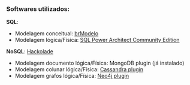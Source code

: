 ### Softwares utilizados:

**SQL**:

- Modelagem conceitual: [brModelo](https://www.sis4.com/brModelo/) 
- Modelagem lógica/Física: [SQL Power Architect Community Edition](http://www.bestofbi.com/page/architect_download_os) 

**NoSQL**: [Hackolade](https://hackolade.com/)

- Modelagem documento lógica/Física: MongoDB plugin (já instalado)
- Modelagem colunar lógica/Física: [Cassandra plugin](https://github.com/hackolade/Cassandra)
- Modelagem grafos lógica/Física: [Neo4j plugin](https://github.com/hackolade/neo4j)